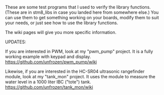 These are some test programs that I used to verify the library functions.
(These are in stm8_libs in case you landed here from somewhere else.)
You can use them to get something working on your boards, modify them
to suit your needs, or just see how to use the library functions.

The wiki pages will give you more specific information.

UPDATES:

If you are interested in PWM, look at my "pwm_pump" project.
It is a fully working example with keypad and display.
https://github.com/unfrozen/pwm_pump/wiki

Likewise, if you are interested in the HC-SR04 ultrasonic rangefinder
module, look at my "tank_mon" project. It uses the module to measure
the water level in a 1000 liter IBC ("tote") tank.
https://github.com/unfrozen/tank_mon/wiki
 

